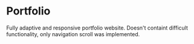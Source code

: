 # Portfolio

Fully adaptive and responsive portfolio website. Doesn't containt difficult functionality, only navigation scroll was implemented.

